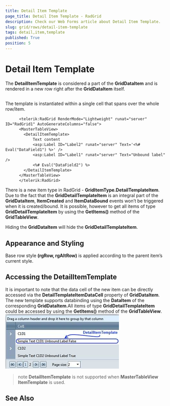 ```yaml
---
title: Detail Item Template
page_title: Detail Item Template - RadGrid
description: Check our Web Forms article about Detail Item Template.
slug: grid/rows/detail-item-template
tags: detail,item,template
published: True
position: 5
---
```


# Detail Item Template



The **DetailItemTemplate** is considered a part of the **GridDataItem** and is rendered in a new row right after the **GridDataItem** itself.

## 

The template is instantiated within a single cell that spans over the whole row/item.

````ASP.NET
	  <telerik:RadGrid RenderMode="Lightweight" runat="server" ID="RadGrid1" AutoGenerateColumns="false">
	  <MasterTableView>
		<DetailItemTemplate>
			Text content
			<asp:Label ID="Label2" runat="server" Text='<%# Eval("DataField1") %>' />
			<asp:Label ID="Label1" runat="server" Text="Unbound label" />
			<%# Eval("DataField2") %>
		</DetailItemTemplate>
	  </MasterTableView>
	  </telerik:RadGrid>
````



There is a new item type in RadGrid - **GridItemType.DetailTemplateItem**. Due to the fact that the **GridDetailTemplateItem** is an integral part of the **GridDataItem**, **ItemCreated** and **ItemDataBound** events won’t be triggered when it is created/bound. It is possible, however to get all items of type **GridDetailTemplateItem** by using the **GetItems()** method of the **GridTableView**.

Hiding the **GridDataItem** will hide the **GridDetailTemplateItem**.

## Appearance and Styling

Base row style **(rgRow, rgAltRow)** is applied according to the parent item’s current style.

## Accessing the DetailItemTemplate

It is important to note that the data cell of the new item can be directly accessed via the **DetailTemplateItemDataCell** property of **GridDataItem**.
The new template supports databinding using the **DataItem** of the corresponding **GridDataItem**.All items of type **GridDetailTemplateItem** could be accessed by using the **GetItems()** method of the **GridTableView**.
![grid detail item template](images/grid_detail_item_template.jpg)

>note **DetailItemTemplate** is not supported when **MasterTableView ItemTemplate** is used.
>


## See Also
